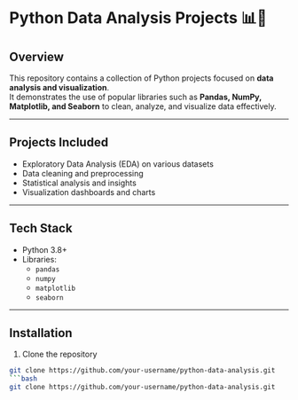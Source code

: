# Python Data Analysis Projects 📊🐍

## Overview  
This repository contains a collection of Python projects focused on **data analysis and visualization**.  
It demonstrates the use of popular libraries such as **Pandas, NumPy, Matplotlib, and Seaborn** to clean, analyze, and visualize data effectively.

---

## Projects Included  
- Exploratory Data Analysis (EDA) on various datasets  
- Data cleaning and preprocessing  
- Statistical analysis and insights  
- Visualization dashboards and charts  

---

## Tech Stack  
- Python 3.8+  
- Libraries:  
  - `pandas`  
  - `numpy`  
  - `matplotlib`  
  - `seaborn`  
 

---

## Installation  
1. Clone the repository
```bash
git clone https://github.com/your-username/python-data-analysis.git
```bash
git clone https://github.com/your-username/python-data-analysis.git

